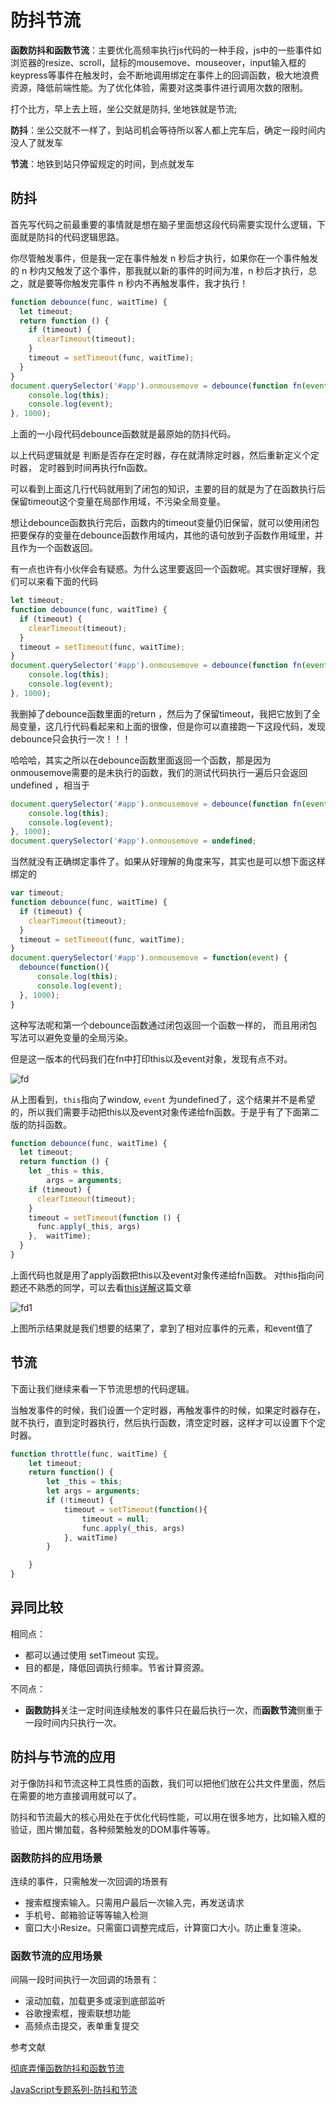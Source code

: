 # 防抖节流

**函数防抖和函数节流**：主要优化高频率执行js代码的一种手段，js中的一些事件如浏览器的resize、scroll，鼠标的mousemove、mouseover，input输入框的keypress等事件在触发时，会不断地调用绑定在事件上的回调函数，极大地浪费资源，降低前端性能。为了优化体验，需要对这类事件进行调用次数的限制。

打个比方，早上去上班，坐公交就是防抖, 坐地铁就是节流;

**防抖**：坐公交就不一样了，到站司机会等待所以客人都上完车后，确定一段时间内没人了就发车

**节流**：地铁到站只停留规定的时间，到点就发车

## 防抖

首先写代码之前最重要的事情就是想在脑子里面想这段代码需要实现什么逻辑，下面就是防抖的代码逻辑思路。

你尽管触发事件，但是我一定在事件触发 n 秒后才执行，如果你在一个事件触发的 n 秒内又触发了这个事件，那我就以新的事件的时间为准，n 秒后才执行，总之，就是要等你触发完事件 n 秒内不再触发事件，我才执行！

```js
function debounce(func, waitTime) {
  let timeout;
  return function () {
    if (timeout) {
      clearTimeout(timeout);
    }
    timeout = setTimeout(func, waitTime);
  }
}
document.querySelector('#app').onmousemove = debounce(function fn(event){
    console.log(this);
    console.log(event);
}, 1000);
```

上面的一小段代码debounce函数就是最原始的防抖代码。

以上代码逻辑就是 判断是否存在定时器，存在就清除定时器，然后重新定义个定时器， 定时器到时间再执行fn函数。

可以看到上面这几行代码就用到了闭包的知识，主要的目的就是为了在函数执行后保留timeout这个变量在局部作用域，不污染全局变量。

想让debounce函数执行完后，函数内的timeout变量仍旧保留，就可以使用闭包把要保存的变量在debounce函数作用域内，其他的语句放到子函数作用域里，并且作为一个函数返回。

有一点也许有小伙伴会有疑惑。为什么这里要返回一个函数呢。其实很好理解，我们可以来看下面的代码

```js
let timeout;
function debounce(func, waitTime) {
  if (timeout) {
    clearTimeout(timeout);
  }
  timeout = setTimeout(func, waitTime);
}
document.querySelector('#app').onmousemove = debounce(function fn(event){
    console.log(this);
    console.log(event);
}, 1000);
```

我删掉了debounce函数里面的return ，然后为了保留timeout，我把它放到了全局变量，这几行代码看起来和上面的很像，但是你可以直接跑一下这段代码，发现debounce只会执行一次！！！

哈哈哈，其实之所以在debounce函数里面返回一个函数，那是因为onmousemove需要的是未执行的函数，我们的测试代码执行一遍后只会返回undefined ，相当于

```js
document.querySelector('#app').onmousemove = debounce(function fn(event){
    console.log(this);
    console.log(event);
}, 1000);
document.querySelector('#app').onmousemove = undefined;
```

当然就没有正确绑定事件了。如果从好理解的角度来写，其实也是可以想下面这样绑定的

```js
var timeout;
function debounce(func, waitTime) {
  if (timeout) {
    clearTimeout(timeout);
  }
  timeout = setTimeout(func, waitTime);
}
document.querySelector('#app').onmousemove = function(event) {
  debounce(function(){
      console.log(this);
      console.log(event);
  }, 1000);
}
```

这种写法呢和第一个debounce函数通过闭包返回一个函数一样的， 而且用闭包写法可以避免变量的全局污染。

但是这一版本的代码我们在fn中打印this以及event对象，发现有点不对。

<img class="zoom-custom-imgs" :src="$withBase('/assets/img/js/fd.png')" alt="fd">

从上图看到，`this`指向了window, `event` 为undefined了，这个结果并不是希望的，所以我们需要手动把this以及event对象传递给fn函数。于是乎有了下面第二版的防抖函数。

```js
function debounce(func, waitTime) {
  let timeout;
  return function () {
    let _this = this,
        args = arguments;
    if (timeout) {
      clearTimeout(timeout);
    }
    timeout = setTimeout(function () {
      func.apply(_this, args)
    },  waitTime);
  }
}
```

上面代码也就是用了apply函数把this以及event对象传递给fn函数。   对this指向问题还不熟悉的同学，可以去看[this详解](./this详解)这篇文章

<img class="zoom-custom-imgs" :src="$withBase('/assets/img/js/fd1.png')" alt="fd1">

上图所示结果就是我们想要的结果了，拿到了相对应事件的元素，和event值了

## 节流

下面让我们继续来看一下节流思想的代码逻辑。

当触发事件的时候，我们设置一个定时器，再触发事件的时候，如果定时器存在，就不执行，直到定时器执行，然后执行函数，清空定时器，这样才可以设置下个定时器。

```js
function throttle(func, waitTime) {
    let timeout;
    return function() {
        let _this = this;
        let args = arguments;
        if (!timeout) {
            timeout = setTimeout(function(){
                timeout = null;
                func.apply(_this, args)
            }, waitTime)
        }

    }
}
```

## 异同比较

相同点：

- 都可以通过使用 setTimeout 实现。
- 目的都是，降低回调执行频率。节省计算资源。

不同点：

- **函数防抖**关注一定时间连续触发的事件只在最后执行一次，而**函数节流**侧重于一段时间内只执行一次。

## 防抖与节流的应用

对于像防抖和节流这种工具性质的函数，我们可以把他们放在公共文件里面，然后在需要的地方直接调用就可以了。

防抖和节流最大的核心用处在于优化代码性能，可以用在很多地方，比如输入框的验证，图片懒加载，各种频繁触发的DOM事件等等。

### 函数防抖的应用场景

连续的事件，只需触发一次回调的场景有

- 搜索框搜索输入。只需用户最后一次输入完，再发送请求
- 手机号、邮箱验证等等输入检测
- 窗口大小Resize。只需窗口调整完成后，计算窗口大小。防止重复渲染。

### 函数节流的应用场景

间隔一段时间执行一次回调的场景有：

- 滚动加载，加载更多或滚到底部监听
- 谷歌搜索框，搜索联想功能
- 高频点击提交，表单重复提交

参考文献

[彻底弄懂函数防抖和函数节流](https://segmentfault.com/a/1190000018445196)

[JavaScript专题系列-防抖和节流](https://juejin.cn/post/6844903773010133005)

<Vssue :options="{ locale: 'zh' }"  />





